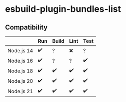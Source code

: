 # esbuild-plugin-bundles-list

## Compatibility

|            | Run | Build | Lint | Test |
| ---------- | --- | ----- | ---- | ---- |
| Node.js 14 | ✔️  | ?     | ❌   | ?    |
| Node.js 16 | ✔️  | ?     | ?    | ✔️   |
| Node.js 18 | ✔️  | ✔️    | ✔️   | ✔️   |
| Node.js 20 | ✔️  | ✔️    | ✔️   | ✔️   |
| Node.js 21 | ✔️  | ✔️    | ✔️   | ✔️   |
